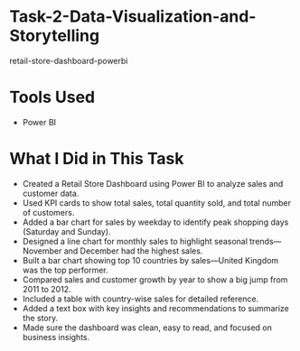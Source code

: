 # Task-2-Data-Visualization-and-Storytelling
retail-store-dashboard-powerbi
# Tools Used
- Power BI
# What I Did in This Task
- Created a Retail Store Dashboard using Power BI to analyze sales and customer data.
- Used KPI cards to show total sales, total quantity sold, and total number of customers.
- Added a bar chart for sales by weekday to identify peak shopping days (Saturday and Sunday).
- Designed a line chart for monthly sales to highlight seasonal trends—November and December had the highest sales.
- Built a bar chart showing top 10 countries by sales—United Kingdom was the top performer.
- Compared sales and customer growth by year to show a big jump from 2011 to 2012.
- Included a table with country-wise sales for detailed reference.
- Added a text box with key insights and recommendations to summarize the story.
- Made sure the dashboard was clean, easy to read, and focused on business insights.
